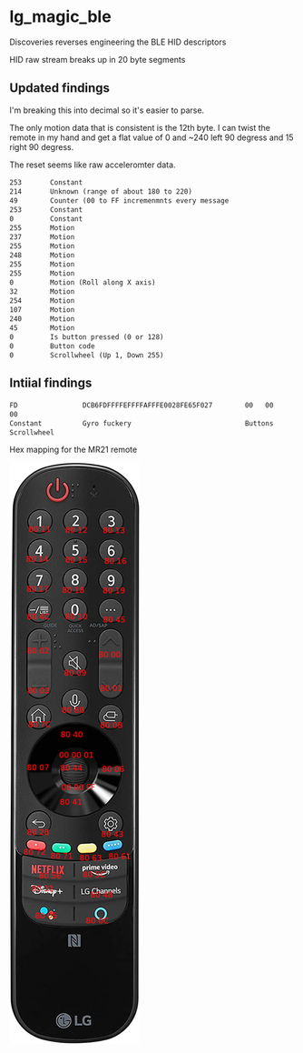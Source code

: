 # lg_magic_ble
Discoveries reverses engineering the BLE HID descriptors

HID raw stream breaks up in 20 byte segments

## Updated findings

I'm breaking this into decimal so it's easier to parse.

The only motion data that is consistent is the 12th byte. I can twist the remote in my hand and get a flat value of 0 and ~240 left 90 degress and 15 right 90 degress.

The reset seems like raw acceleromter data.

```
253       Constant
214       Unknown (range of about 180 to 220)
49        Counter (00 to FF incremenmnts every message
253       Constant
0         Constant
255       Motion
237       Motion 
255       Motion
248       Motion
255       Motion
255       Motion
0         Motion (Roll along X axis)
32        Motion 
254       Motion
107       Motion
240       Motion
45        Motion
0         Is button pressed (0 or 128)
0         Button code
0         Scrollwheel (Up 1, Down 255)
```

## Intiial findings

```
FD                DCB6FDFFFFEFFFFAFFFE0028FE65F027        00   00     00
Constant          Gyro fuckery                            Buttons     Scrollwheel
```

Hex mapping for the MR21 remote

![alt text](Untitled.png)
